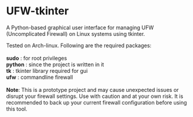 # UFW-tkinter
A Python-based graphical user interface for managing UFW (Uncomplicated Firewall) on Linux systems using tkinter.

Tested on Arch-linux. Following are the required packages:<br><br>
**sudo** : for root privileges<br>
**python** : since the project is written in it<br>
**tk** : tkinter library required for gui<br>
**ufw** : commandline firewall<br><br>
**Note**: This is a prototype project and may cause unexpected issues or disrupt your firewall settings. Use with caution and at your own risk. It is recommended to back up your current firewall configuration before using this tool.
